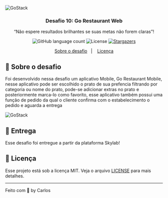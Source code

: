 <img alt="GoStack" src="https://storage.googleapis.com/golden-wind/bootcamp-gostack/header-desafios.png" />

<h3 align="center">
  Desafio 10: Go Restaurant Web
</h3>

<p align="center">“Não espere resultados brilhantes se suas metas não forem claras”!</blockquote>

<p align="center">
  <img alt="GitHub language count" src="https://img.shields.io/github/languages/count/rocketseat/bootcamp-gostack-desafios?color=%2304D361">

  <img alt="License" src="https://img.shields.io/badge/license-MIT-%2304D361">

  <a href="https://github.com/Rocketseat/bootcamp-gostack-desafios/stargazers">
    <img alt="Stargazers" src="https://img.shields.io/github/stars/rocketseat/bootcamp-gostack-desafios?style=social">
  </a>
</p>

<p align="center">
  <a href="#rocket-sobre-o-desafio">Sobre o desafio</a>&nbsp;&nbsp;&nbsp;|&nbsp;&nbsp;&nbsp;
  <a href="#memo-licença">Licença</a>
</p>

## :rocket: Sobre o desafio

Foi desenvolvido nessa desafio um aplicativo Mobile, Go Restaurant Mobile, nesse aplicativo pode ser escolhido o prato de sua prefencia filtrando por categoria ou nome do prato, pode-se adicionar extras no prato e posteriormente marca-lo como favorito, esse aplicativo também possui uma função de pedido da qual o cliente confirma com o estabelecimento o pedido e aguarda a entrega

<img alt="GoStack" src="./desafio-11-go-restaurant-mobile.gif" />

## :calendar: Entrega

Esse desafio foi entregue a partir da plataforma Skylab!

## :memo: Licença

Esse projeto está sob a licença MIT. Veja o arquivo [LICENSE](LICENSE) para mais detalhes.

---

Feito com 💜 by Carlos
